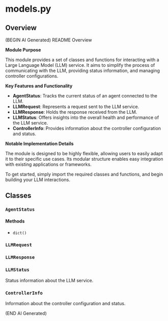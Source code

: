 # models.py

## Overview

(BEGIN AI Generated)
README Overview

**Module Purpose**

This module provides a set of classes and functions for interacting with a Large Language Model (LLM) service. It aims to simplify the process of communicating with the LLM, providing status information, and managing controller configurations.

**Key Features and Functionality**

*   **AgentStatus**: Tracks the current status of an agent connected to the LLM.
*   **LLMRequest**: Represents a request sent to the LLM service.
*   **LLMResponse**: Holds the response received from the LLM.
*   **LLMStatus**: Offers insights into the overall health and performance of the LLM service.
*   **ControllerInfo**: Provides information about the controller configuration and status.

**Notable Implementation Details**

The module is designed to be highly flexible, allowing users to easily adapt it to their specific use cases. Its modular structure enables easy integration with existing applications or frameworks.

To get started, simply import the required classes and functions, and begin building your LLM interactions.


## Classes

### `AgentStatus`

#### Methods

- `dict()`

### `LLMRequest`

### `LLMResponse`

### `LLMStatus`

Status information about the LLM service.

### `ControllerInfo`

Information about the controller configuration and status.

(END AI Generated)
